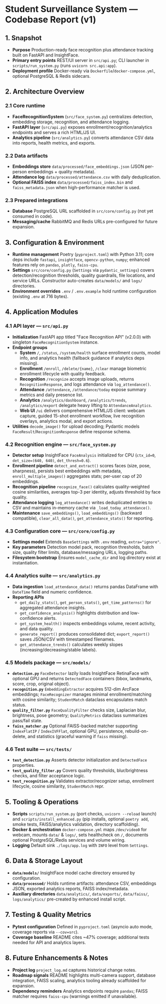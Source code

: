 # Student Surveillance System — Codebase Report (v1)

## 1. Snapshot
- **Purpose** Production-ready face recognition plus attendance tracking built on FastAPI and InsightFace.
- **Primary entry points** REST/UI server in `src/api.py`; CLI launcher in `scripts/run_system.py` (runs `uvicorn src.api:app`).
- **Deployment profile** Docker-ready via `Dockerfile`/`docker-compose.yml`, optional PostgreSQL & Redis sidecars.

## 2. Architecture Overview
### 2.1 Core runtime
- **FaceRecognitionSystem** (`src/face_system.py`) centralizes detection, embedding storage, recognition, and attendance logging.
- **FastAPI layer** (`src/api.py`) exposes enrollment/recognition/analytics endpoints and serves a rich HTML/JS UI.
- **Analytics pipeline** (`src/analytics.py`) converts attendance CSV data into reports, health metrics, and exports.

### 2.2 Data artifacts
- **Embeddings store** `data/processed/face_embeddings.json` (JSON per-person embeddings + quality metadata).
- **Attendance log** `data/processed/attendance.csv` with daily deduplication.
- **Optional FAISS index** `data/processed/faiss_index.bin` and `faiss_metadata.json` when high-performance matcher is used.

### 2.3 Prepared integrations
- **Database** PostgreSQL URL scaffolded in `src/core/config.py` (not yet consumed in code).
- **Messaging/cache** RabbitMQ and Redis URLs pre-configured for future expansion.

## 3. Configuration & Environment
- **Runtime management** Poetry (`pyproject.toml`) with Python 3.11; core deps include `fastapi`, `insightface`, `opencv-python`, `numpy`; enhanced features rely on `pandas`, `plotly`, `faiss-cpu`.
- **Settings** `src/core/config.py` (`Settings` via `pydantic_settings`) covers detection/recognition thresholds, quality guardrails, file locations, and service URLs. Constructor auto-creates `data/models/` and `logs/` directories.
- **Environment overrides** `.env` / `.env.example` hold runtime configuration (existing `.env` at 716 bytes).

## 4. Application Modules
### 4.1 API layer — `src/api.py`
- **Initialization** FastAPI app titled "Face Recognition API" (v2.0.0) with singleton `FaceRecognitionSystem` instance.
- **Endpoint groups**
  - **System** `/`, `/status`, `/system/health` surface enrollment counts, model info, and analytics health (fallback guidance if analytics deps missing).
  - **Enrollment** `/enroll`, `/delete/{name}`, `/clear` manage biometric enrollment lifecycle with quality feedback.
  - **Recognition** `/recognize` accepts image uploads, returns `RecognitionResponse`, and logs attendance via `log_attendance()`.
  - **Attendance** `/attendance`, `/attendance/today` expose summary metrics and daily presence list.
  - **Analytics** `/analytics/dashboard`, `/analytics/trends`, `/analytics/export` delegate heavy lifting to `AttendanceAnalytics`.
  - **Web UI** `/ui` delivers comprehensive HTML/JS client: webcam capture, guided 15-shot enrollment workflow, live recognition overlays, analytics modal, and export actions.
- **Utilities** `decode_image()` for upload decoding; Pydantic models `FaceResult`/`RecognitionResponse` define response schema.

### 4.2 Recognition engine — `src/face_system.py`
- **Detector setup** InsightFace `FaceAnalysis` initialized for CPU (`ctx_id=0`, `det_size=(640, 640)`, `det_thresh=0.6`).
- **Enrollment pipeline** `detect_and_extract()` scores faces (size, pose, sharpness), persists best embeddings with metadata, `enroll_multiple_images()` aggregates stats; per-user cap of 20 embeddings.
- **Recognition pipeline** `recognize_face()` calculates quality-weighted cosine similarities, averages top-3 per identity, adjusts threshold by face quality.
- **Attendance logging** `log_attendance()` writes deduplicated entries to CSV and maintains in-memory cache via `_load_today_attendance()`.
- **Maintenance** `save_embeddings()`, `load_embeddings()` (backward compatible), `clear_all_data()`, `get_attendance_stats()` for reporting.

### 4.3 Configuration core — `src/core/config.py`
- **Settings model** Extends `BaseSettings` with `.env` reading, `extra="ignore"`.
- **Key parameters** Detection model pack, recognition thresholds, batch size, quality filter limits, database/messaging URLs, logging paths.
- **Filesystem bootstrap** Ensures `model_cache_dir` and log directory exist at instantiation.

### 4.4 Analytics suite — `src/analytics.py`
- **Data ingestion** `load_attendance_data()` returns pandas DataFrame with `DateTime` field and numeric confidence.
- **Reporting APIs**
  - `get_daily_stats()`, `get_person_stats()`, `get_time_patterns()` for aggregated attendance insights.
  - `get_confidence_analysis()` highlights distribution and low-confidence alerts.
  - `get_system_health()` inspects embeddings volume, recent activity, and data quality.
  - `generate_report()` produces consolidated dict; `export_report()` saves JSON/CSV with timestamped filenames.
  - `get_attendance_trends()` calculates weekly slopes (increasing/decreasing/stable labels).

### 4.5 Models package — `src/models/`
- **`detection.py`** `FaceDetector` lazily loads InsightFace RetinaFace with optional GPU and returns `DetectedFace` containers (bbox, landmarks, score, crop, original object).
- **`recognition.py`** `EmbeddingExtractor` acquires 512-dim ArcFace embeddings; `FaceRecognizer` manages minimal enrollment/matching with cosine similarity; `StudentMatch` dataclass encapsulates match status.
- **`quality_filter.py`** `FaceQualityFilter` checks size, Laplacian blur, brightness, pose geometry; `QualityMetrics` dataclass summarizes pass/fail state.
- **`faiss_matcher.py`** Optional FAISS-backed matcher supporting `IndexFlatIP` / `IndexIVFFlat`, optional GPU, persistence, rebuild-on-delete, and statistics (graceful warning if `faiss` missing).

### 4.6 Test suite — `src/tests/`
- **`test_detection.py`** Asserts detector initialization and `DetectedFace` properties.
- **`test_quality_filter.py`** Covers quality thresholds, blur/brightness checks, and filter acceptance logic.
- **`test_recognition.py`** Validates extractor/recognizer setup, enrollment lifecycle, cosine similarity, `StudentMatch` repr.

## 5. Tooling & Operations
- **Scripts** `scripts/run_system.py` (port checks, `uvicorn --reload` launch) and `scripts/install_enhanced.py` (pip installs, optional `poetry add`, smoke tests, FAISS/analytics validation, directory scaffolding).
- **Docker & orchestration** `docker-compose.yml` maps `/dev/video0` for webcam, mounts `data/` & `logs/`, sets healthcheck on `/`, documents optional PostgreSQL/Redis services and volume wiring.
- **Logging** Default sink `./logs/app.log` with `INFO` level from `Settings`.

## 6. Data & Storage Layout
- **`data/models/`** InsightFace model cache directory ensured by configuration.
- **`data/processed/`** Holds runtime artifacts: attendance CSV, embeddings JSON, exported analytics reports, FAISS index/metadata.
- **Auxiliary directories** `data/analytics/`, `data/exports/`, `data/faiss/`, `logs/analytics/` pre-created by enhanced install script.

## 7. Testing & Quality Metrics
- **Pytest configuration** Defined in `pyproject.toml` (asyncio auto mode, coverage reports via `--cov=src`).
- **Coverage baseline** README cites ~47% coverage; additional tests needed for API and analytics layers.

## 8. Future Enhancements & Notes
- **Project log** `project_log.md` captures historical change notes.
- **Roadmap signals** README highlights multi-camera support, database integration, FAISS scaling, analytics tooling already scaffolded for expansion.
- **Dependency reminders** Analytics endpoints require `pandas`; FAISS matcher requires `faiss-cpu` (warnings emitted if unavailable).

